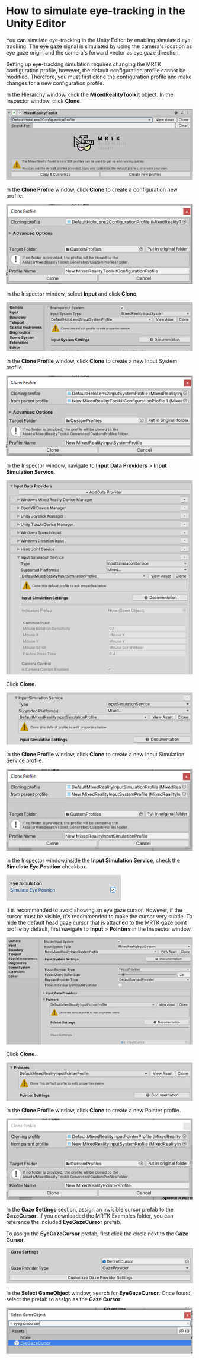 # How to simulate eye-tracking in the Unity Editor

You can simulate eye-tracking in the Unity Editor by enabling simulated eye tracking. The eye gaze signal is simulated by using the camera's location as eye gaze origin and the camera's forward vector as eye gaze direction. 

Setting up eye-tracking simulation requires changing the MRTK configuration profile, however, the default configuration profile cannot be modified. Therefore, you must first clone the configuration profile and make changes for a new configuration profile.

In the Hierarchy window, click the **MixedRealityToolkit** object. In the Inspector window, click **Clone**.

![Clone Configuration profile](../../../.gitbook/assets/how-to-simulate-eye-tracking-in-the-unity-editor/clone_configuration_profile.png)

In the **Clone Profile** window, click **Clone** to create a configuration new profile.

![Create new Configuration profile](../../../.gitbook/assets/how-to-simulate-eye-tracking-in-the-unity-editor/new_profile.png)

In the Inspector window, select **Input** and click **Clone**.

![Clone Input profile](../../../.gitbook/assets/how-to-simulate-eye-tracking-in-the-unity-editor/input_clone.png)

In the **Clone Profile** window, click **Clone** to create a new Input System profile.

![Create new Configuration profile](../../../.gitbook/assets/how-to-simulate-eye-tracking-in-the-unity-editor/new_input_profile.png)

In the Inspector window, navigate to **Input Data Providers** > **Input Simulation Service**.

![Create new Configuration profile](../../../.gitbook/assets/how-to-simulate-eye-tracking-in-the-unity-editor/input_data_providers.png)

Click **Clone**.

![Create new Configuration profile](../../../.gitbook/assets/how-to-simulate-eye-tracking-in-the-unity-editor/simulation_service_clone.png)

In the **Clone Profile** window, click **Clone** to create a new Input Simulation Service profile.

![Create new Configuration profile](../../../.gitbook/assets/how-to-simulate-eye-tracking-in-the-unity-editor/new_sim_service_clone.png)

In the Inspector window,inside the **Input Simulation Service**, check the **Simulate Eye Position** checkbox.

![Create new Configuration profile](../../../.gitbook/assets/how-to-simulate-eye-tracking-in-the-unity-editor/simulate_eye_position.png)

It is recommended to avoid showing an eye gaze cursor. However, if the cursor must be visible, it's recommended to make the cursor very subtle. To hide the default head gaze cursor that is attached to the MRTK gaze point profile by default, first navigate to **Input** > **Pointers** in the Inspector window.

![Create new Configuration profile](../../../.gitbook/assets/how-to-simulate-eye-tracking-in-the-unity-editor/pointers.png)

Click **Clone**.

![Create new Configuration profile](../../../.gitbook/assets/how-to-simulate-eye-tracking-in-the-unity-editor/pointers_clone.png)

In the **Clone Profile** window, click **Clone** to create a new Pointer profile.

![Create new Configuration profile](../../../.gitbook/assets/how-to-simulate-eye-tracking-in-the-unity-editor/pointer_profile_new.png)

In the **Gaze Settings** section, assign an invisible cursor prefab to the **GazeCursor**. If you downloaded the MRTK Examples folder, you can reference the included **EyeGazeCursor** prefab.

To assign the **EyeGazeCursor** prefab, first click the circle next to the **Gaze Cursor**.

![Create new Configuration profile](../../../.gitbook/assets/how-to-simulate-eye-tracking-in-the-unity-editor/gaze_cursor.png)

In the **Select GameObject** window, search for **EyeGazeCursor**. Once found, select the prefab to assign as the **Gaze Cursor**.

![Create new Configuration profile](../../../.gitbook/assets/how-to-simulate-eye-tracking-in-the-unity-editor/search_eyegazecursor.png)